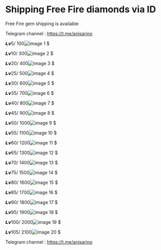 # Shipping Free Fire diamonds via ID
Free Fire gem shipping is available

Telegram channel : https://t.me/anisarino

𝙇𝙫5/ 100![image](https://github.com/anis-git-VIP/Free-Fire-gem-shipping-is-available/assets/164948826/f7325535-bde5-45b2-8089-48839d329b9e) 1 $


𝙇𝙫10/ 300![image](https://github.com/anis-git-VIP/Free-Fire-gem-shipping-is-available/assets/164948826/8c69b388-6ec5-42d0-b742-133f642ba708) 2 $


𝙇𝙫20/ 400![image](https://github.com/anis-git-VIP/Free-Fire-gem-shipping-is-available/assets/164948826/02d4cace-3eef-4296-8777-5396c05354f1) 3 $


𝙇𝙫25/ 500![image](https://github.com/anis-git-VIP/Free-Fire-gem-shipping-is-available/assets/164948826/b72a29bb-470a-4e42-8590-e46a53c01412) 4 $


𝙇𝙫30/ 600![image](https://github.com/anis-git-VIP/Free-Fire-gem-shipping-is-available/assets/164948826/873f9429-b71f-4c87-b531-397aeadf3a42) 5 $


𝙇𝙫35/ 700![image](https://github.com/anis-git-VIP/Free-Fire-gem-shipping-is-available/assets/164948826/369e60a1-da15-4164-9e2a-dbd0323d5fee) 6 $


𝙇𝙫40/ 800![image](https://github.com/anis-git-VIP/Free-Fire-gem-shipping-is-available/assets/164948826/8c69b388-6ec5-42d0-b742-133f642ba708) 7 $

𝙇𝙫45/ 900![image](https://github.com/anis-git-VIP/Free-Fire-gem-shipping-is-available/assets/164948826/8c69b388-6ec5-42d0-b742-133f642ba708) 8 $


𝙇𝙫50/ 1000![image](https://github.com/anis-git-VIP/Free-Fire-gem-shipping-is-available/assets/164948826/8c69b388-6ec5-42d0-b742-133f642ba708) 9 $


𝙇𝙫55/ 1100![image](https://github.com/anis-git-VIP/Free-Fire-gem-shipping-is-available/assets/164948826/8c69b388-6ec5-42d0-b742-133f642ba708) 10 $


𝙇𝙫60/ 1200![image](https://github.com/anis-git-VIP/Free-Fire-gem-shipping-is-available/assets/164948826/8c69b388-6ec5-42d0-b742-133f642ba708) 11 $

𝙇𝙫65/ 1300![image](https://github.com/anis-git-VIP/Free-Fire-gem-shipping-is-available/assets/164948826/8c69b388-6ec5-42d0-b742-133f642ba708) 12 $ 

𝙇𝙫70/ 1400![image](https://github.com/anis-git-VIP/Free-Fire-gem-shipping-is-available/assets/164948826/8c69b388-6ec5-42d0-b742-133f642ba708) 13 $ 

𝙇𝙫75/ 1500![image](https://github.com/anis-git-VIP/Free-Fire-gem-shipping-is-available/assets/164948826/8c69b388-6ec5-42d0-b742-133f642ba708) 14 $ 

𝙇𝙫80/ 1600![image](https://github.com/anis-git-VIP/Free-Fire-gem-shipping-is-available/assets/164948826/8c69b388-6ec5-42d0-b742-133f642ba708) 15 $ 

𝙇𝙫85/ 1700![image](https://github.com/anis-git-VIP/Free-Fire-gem-shipping-is-available/assets/164948826/8c69b388-6ec5-42d0-b742-133f642ba708) 16 $ 

𝙇𝙫90/ 1800![image](https://github.com/anis-git-VIP/Free-Fire-gem-shipping-is-available/assets/164948826/8c69b388-6ec5-42d0-b742-133f642ba708) 17 $ 

𝙇𝙫95/ 1900![image](https://github.com/anis-git-VIP/Free-Fire-gem-shipping-is-available/assets/164948826/8c69b388-6ec5-42d0-b742-133f642ba708) 18 $ 

𝙇𝙫100/ 2000![image](https://github.com/anis-git-VIP/Free-Fire-gem-shipping-is-available/assets/164948826/8c69b388-6ec5-42d0-b742-133f642ba708) 19 $ 

𝙇𝙫105/ 2100![image](https://github.com/anis-git-VIP/Free-Fire-gem-shipping-is-available/assets/164948826/8c69b388-6ec5-42d0-b742-133f642ba708) 20 $

Telegram channel : https://t.me/anisarino
